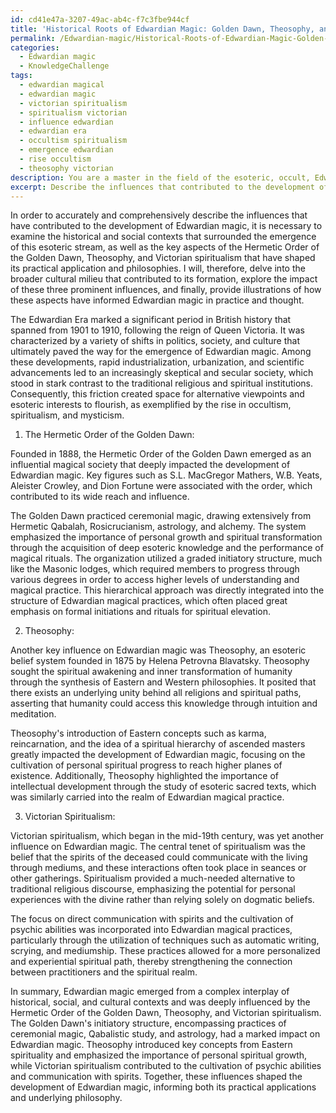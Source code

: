 ```yaml
---
id: cd41e47a-3207-49ac-ab4c-f7c3fbe944cf
title: 'Historical Roots of Edwardian Magic: Golden Dawn, Theosophy, and Spiritualism'
permalink: /Edwardian-magic/Historical-Roots-of-Edwardian-Magic-Golden-Dawn-Theosophy-and-Spiritualism/
categories:
  - Edwardian magic
  - KnowledgeChallenge
tags:
  - edwardian magical
  - edwardian magic
  - victorian spiritualism
  - spiritualism victorian
  - influence edwardian
  - edwardian era
  - occultism spiritualism
  - emergence edwardian
  - rise occultism
  - theosophy victorian
description: You are a master in the field of the esoteric, occult, Edwardian magic and Education. You are a writer of tests, challenges, books and deep knowledge on Edwardian magic for initiates and students to gain deep insights and understanding from. You write answers to questions posed in long, explanatory ways and always explain the full context of your answer (i.e., related concepts, formulas, examples, or history), as well as the step-by-step thinking process you take to answer the challenges. Be rigorous and thorough, and summarize the key themes, ideas, and conclusions at the end.
excerpt: Describe the influences that contributed to the development of Edwardian magic and their interplay, and illustrate how key aspects of the Golden Dawn, Theosophy, and traditional Victorian spiritualism have shaped its practical application and philosophies.
---
```

In order to accurately and comprehensively describe the influences that have contributed to the development of Edwardian magic, it is necessary to examine the historical and social contexts that surrounded the emergence of this esoteric stream, as well as the key aspects of the Hermetic Order of the Golden Dawn, Theosophy, and Victorian spiritualism that have shaped its practical application and philosophies. I will, therefore, delve into the broader cultural milieu that contributed to its formation, explore the impact of these three prominent influences, and finally, provide illustrations of how these aspects have informed Edwardian magic in practice and thought.

The Edwardian Era marked a significant period in British history that spanned from 1901 to 1910, following the reign of Queen Victoria. It was characterized by a variety of shifts in politics, society, and culture that ultimately paved the way for the emergence of Edwardian magic. Among these developments, rapid industrialization, urbanization, and scientific advancements led to an increasingly skeptical and secular society, which stood in stark contrast to the traditional religious and spiritual institutions. Consequently, this friction created space for alternative viewpoints and esoteric interests to flourish, as exemplified by the rise in occultism, spiritualism, and mysticism.

1. The Hermetic Order of the Golden Dawn:

Founded in 1888, the Hermetic Order of the Golden Dawn emerged as an influential magical society that deeply impacted the development of Edwardian magic. Key figures such as S.L. MacGregor Mathers, W.B. Yeats, Aleister Crowley, and Dion Fortune were associated with the order, which contributed to its wide reach and influence.

The Golden Dawn practiced ceremonial magic, drawing extensively from Hermetic Qabalah, Rosicrucianism, astrology, and alchemy. The system emphasized the importance of personal growth and spiritual transformation through the acquisition of deep esoteric knowledge and the performance of magical rituals. The organization utilized a graded initiatory structure, much like the Masonic lodges, which required members to progress through various degrees in order to access higher levels of understanding and magical practice. This hierarchical approach was directly integrated into the structure of Edwardian magical practices, which often placed great emphasis on formal initiations and rituals for spiritual elevation.

2. Theosophy:

Another key influence on Edwardian magic was Theosophy, an esoteric belief system founded in 1875 by Helena Petrovna Blavatsky. Theosophy sought the spiritual awakening and inner transformation of humanity through the synthesis of Eastern and Western philosophies. It posited that there exists an underlying unity behind all religions and spiritual paths, asserting that humanity could access this knowledge through intuition and meditation.

Theosophy's introduction of Eastern concepts such as karma, reincarnation, and the idea of a spiritual hierarchy of ascended masters greatly impacted the development of Edwardian magic, focusing on the cultivation of personal spiritual progress to reach higher planes of existence. Additionally, Theosophy highlighted the importance of intellectual development through the study of esoteric sacred texts, which was similarly carried into the realm of Edwardian magical practice.

3. Victorian Spiritualism:

Victorian spiritualism, which began in the mid-19th century, was yet another influence on Edwardian magic. The central tenet of spiritualism was the belief that the spirits of the deceased could communicate with the living through mediums, and these interactions often took place in seances or other gatherings. Spiritualism provided a much-needed alternative to traditional religious discourse, emphasizing the potential for personal experiences with the divine rather than relying solely on dogmatic beliefs.

The focus on direct communication with spirits and the cultivation of psychic abilities was incorporated into Edwardian magical practices, particularly through the utilization of techniques such as automatic writing, scrying, and mediumship. These practices allowed for a more personalized and experiential spiritual path, thereby strengthening the connection between practitioners and the spiritual realm.

In summary, Edwardian magic emerged from a complex interplay of historical, social, and cultural contexts and was deeply influenced by the Hermetic Order of the Golden Dawn, Theosophy, and Victorian spiritualism. The Golden Dawn's initiatory structure, encompassing practices of ceremonial magic, Qabalistic study, and astrology, had a marked impact on Edwardian magic. Theosophy introduced key concepts from Eastern spirituality and emphasized the importance of personal spiritual growth, while Victorian spiritualism contributed to the cultivation of psychic abilities and communication with spirits. Together, these influences shaped the development of Edwardian magic, informing both its practical applications and underlying philosophy.
